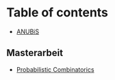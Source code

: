 # Table of contents

* [ANUBiS](README.md)

## Masterarbeit

* [Probabilistic Combinatorics](masterarbeit/probabilistic-combinatorics.md)


